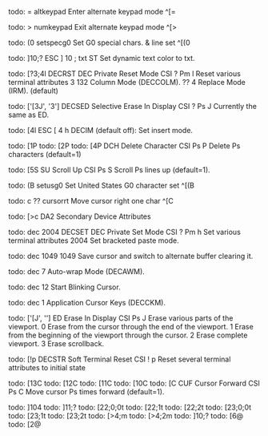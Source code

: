 todo: =
    altkeypad             Enter alternate keypad mode            ^[=

todo: >
    numkeypad             Exit alternate keypad mode             ^[>

todo: (0
    setspecg0             Set G0 special chars. & line set       ^[(0

todo: ]10;?
    ESC ] 10 ; txt ST       Set dynamic text color to txt.

todo: [?3;4l
    DECRST	DEC Private Reset Mode	CSI ? Pm l	Reset various terminal attributes
    3	132 Column Mode (DECCOLM).
    ?? 4	Replace Mode (IRM). (default)

todo: ['[3J', '3']
    DECSED	Selective Erase In Display	CSI ? Ps J	Currently the same as ED.

todo: [4l
     ESC [ 4 h DECIM (default off): Set insert mode.

todo: [1P
todo: [2P
todo: [4P
    DCH	Delete Character	CSI Ps P	Delete Ps characters (default=1)

todo: [5S
    SU	Scroll Up	CSI Ps S	Scroll Ps lines up (default=1).

todo: (B
    setusg0               Set United States G0 character set     ^[(B

todo: c
    ?? cursorrt              Move cursor right one char             ^[C

todo: [>c
    DA2	Secondary Device Attributes

todo: dec 2004
    DECSET	DEC Private Set Mode	CSI ? Pm h	Set various terminal attributes
    2004	Set bracketed paste mode.

todo: dec 1049
    1049	Save cursor and switch to alternate buffer clearing it.

todo: dec 7
    Auto-wrap Mode (DECAWM).

todo: dec 12
    Start Blinking Cursor.

todo: dec 1
    Application Cursor Keys (DECCKM).

todo: ['[J', '']
    ED	Erase In Display	CSI Ps J	Erase various parts of the viewport.
    0	Erase from the cursor through the end of the viewport.
    1	Erase from the beginning of the viewport through the cursor.
    2	Erase complete viewport.
    3	Erase scrollback.

todo: [!p
    DECSTR	Soft Terminal Reset	CSI ! p	Reset several terminal attributes to initial state

todo: [13C
todo: [12C
todo: [11C
todo: [10C
todo: [C
    CUF	Cursor Forward	CSI Ps C	Move cursor Ps times forward (default=1).

todo: ]104
todo: ]11;?
todo: [22;0;0t
todo: [22;1t
todo: [22;2t
todo: [23;0;0t
todo: [23;1t
todo: [23;2t
todo: [>4;m
todo: [>4;2m
todo: ]10;?
todo: [6@
todo: [2@
